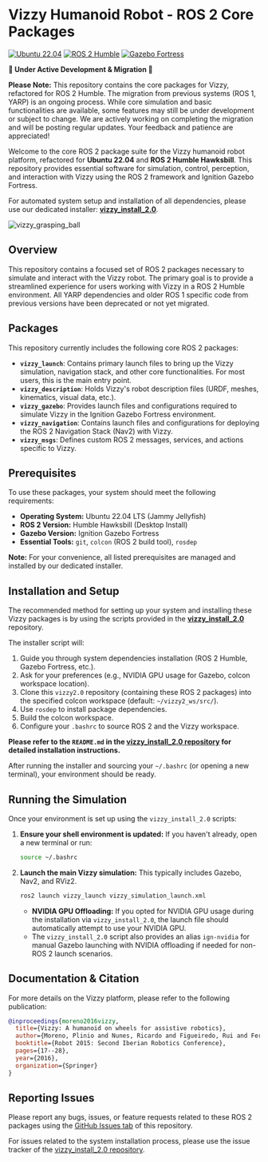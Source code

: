 # Vizzy Humanoid Robot - ROS 2 Core Packages

[![Ubuntu 22.04](https://img.shields.io/badge/Ubuntu-22.04%20LTS-orange)](https://releases.ubuntu.com/22.04/)
[![ROS 2 Humble](https://img.shields.io/badge/ROS%202-Humble%20Hawksbill-blue)](https://docs.ros.org/en/humble/index.html)
[![Gazebo Fortress](https://img.shields.io/badge/Gazebo-Fortress-blueviolet)](https://gazebosim.org/docs/fortress)

**🚧 Under Active Development & Migration 🚧**

**Please Note:** This repository contains the core packages for Vizzy, refactored for ROS 2 Humble. The migration from previous systems (ROS 1, YARP) is an ongoing process. While core simulation and basic functionalities are available, some features may still be under development or subject to change. We are actively working on completing the migration and will be posting regular updates. Your feedback and patience are appreciated!

Welcome to the core ROS 2 package suite for the Vizzy humanoid robot platform, refactored for **Ubuntu 22.04** and **ROS 2 Humble Hawksbill**. This repository provides essential software for simulation, control, perception, and interaction with Vizzy using the ROS 2 framework and Ignition Gazebo Fortress.

For automated system setup and installation of all dependencies, please use our dedicated installer: [**vizzy_install_2.0**](https://github.com/vislab-tecnico-lisboa/vizzy_install_2.0).

![vizzy_grasping_ball](https://github.com/user-attachments/assets/b8942c91-66ad-4de3-8e03-234f22d924b6)

## Overview

This repository contains a focused set of ROS 2 packages necessary to simulate and interact with the Vizzy robot. The primary goal is to provide a streamlined experience for users working with Vizzy in a ROS 2 Humble environment. All YARP dependencies and older ROS 1 specific code from previous versions have been deprecated or not yet migrated.

## Packages

This repository currently includes the following core ROS 2 packages:

* **`vizzy_launch`**: Contains primary launch files to bring up the Vizzy simulation, navigation stack, and other core functionalities. For most users, this is the main entry point.
* **`vizzy_description`**: Holds Vizzy's robot description files (URDF, meshes, kinematics, visual data, etc.).
* **`vizzy_gazebo`**: Provides launch files and configurations required to simulate Vizzy in the Ignition Gazebo Fortress environment.
* **`vizzy_navigation`**: Contains launch files and configurations for deploying the ROS 2 Navigation Stack (Nav2) with Vizzy.
* **`vizzy_msgs`**: Defines custom ROS 2 messages, services, and actions specific to Vizzy.

## Prerequisites

To use these packages, your system should meet the following requirements:

* **Operating System:** Ubuntu 22.04 LTS (Jammy Jellyfish)
* **ROS 2 Version:** Humble Hawksbill (Desktop Install)
* **Gazebo Version:** Ignition Gazebo Fortress
* **Essential Tools:** `git`, `colcon` (ROS 2 build tool), `rosdep`

**Note:** For your convenience, all listed prerequisites are managed and installed by our dedicated installer.

## Installation and Setup

The recommended method for setting up your system and installing these Vizzy packages is by using the scripts provided in the [**vizzy_install_2.0**](https://github.com/vislab-tecnico-lisboa/vizzy_install_2.0) repository.

The installer script will:
1.  Guide you through system dependencies installation (ROS 2 Humble, Gazebo Fortress, etc.).
2.  Ask for your preferences (e.g., NVIDIA GPU usage for Gazebo, colcon workspace location).
3.  Clone this `vizzy2.0` repository (containing these ROS 2 packages) into the specified colcon workspace (default: `~/vizzy2_ws/src/`).
4.  Use `rosdep` to install package dependencies.
5.  Build the colcon workspace.
6.  Configure your `.bashrc` to source ROS 2 and the Vizzy workspace.

**Please refer to the `README.md` in the [vizzy_install_2.0 repository](https://github.com/vislab-tecnico-lisboa/vizzy_install_2.0) for detailed installation instructions.**

After running the installer and sourcing your `~/.bashrc` (or opening a new terminal), your environment should be ready.

## Running the Simulation

Once your environment is set up using the `vizzy_install_2.0` scripts:

1.  **Ensure your shell environment is updated:**
    If you haven't already, open a new terminal or run:
    ```bash
    source ~/.bashrc
    ```

2.  **Launch the main Vizzy simulation:**
    This typically includes Gazebo, Nav2, and RViz2.
    ```bash
    ros2 launch vizzy_launch vizzy_simulation_launch.xml
    ```
    * **NVIDIA GPU Offloading:** If you opted for NVIDIA GPU usage during the installation via `vizzy_install_2.0`, the launch file should automatically attempt to use your NVIDIA GPU.
    * The `vizzy_install_2.0` script also provides an alias `ign-nvidia` for manual Gazebo launching with NVIDIA offloading if needed for non-ROS 2 launch scenarios.

## Documentation & Citation

For more details on the Vizzy platform, please refer to the following publication:

```bibtex
@inproceedings{moreno2016vizzy,
  title={Vizzy: A humanoid on wheels for assistive robotics},
  author={Moreno, Plinio and Nunes, Ricardo and Figueiredo, Rui and Ferreira, Ricardo and Bernardino, Alexandre and Santos-Victor, Jos{\'e} and Beira, Ricardo and Vargas, Lu{\'\i}s and Arag{\~a}o, Duarte and Arag{\~a}o, Miguel},
  booktitle={Robot 2015: Second Iberian Robotics Conference},
  pages={17--28},
  year={2016},
  organization={Springer}
}
```

## Reporting Issues

Please report any bugs, issues, or feature requests related to these ROS 2 packages using the [GitHub Issues tab](https://github.com/vislab-tecnico-lisboa/vizzy2.0/issues) of this repository.

For issues related to the system installation process, please use the issue tracker of the [vizzy_install_2.0 repository](https://github.com/vislab-tecnico-lisboa/vizzy_install_2.0/issues).
